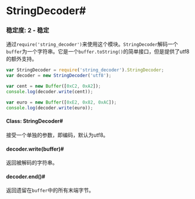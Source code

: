 # StringDecoder#

### 稳定度: 2 - 稳定

通过`require('string_decoder')`来使用这个模块。`StringDecoder`解码一个`buffer`为一个字符串。它是一个`buffer.toString()`的简单接口，但是提供了utf8的额外支持。

```js
var StringDecoder = require('string_decoder').StringDecoder;
var decoder = new StringDecoder('utf8');

var cent = new Buffer([0xC2, 0xA2]);
console.log(decoder.write(cent));

var euro = new Buffer([0xE2, 0x82, 0xAC]);
console.log(decoder.write(euro));
```

#### Class: StringDecoder#

接受一个单独的参数，即编码，默认为utf8。

#### decoder.write(buffer)#

返回被解码的字符串。

#### decoder.end()#

返回遗留在`buffer`中的所有末端字节。